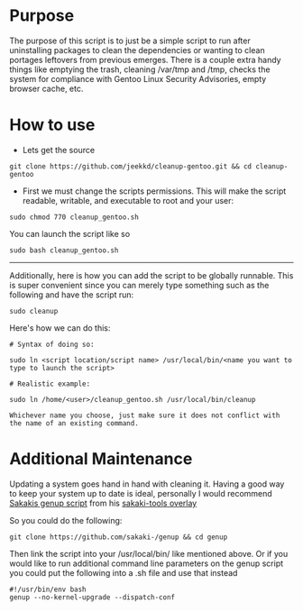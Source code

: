 Purpose
=====

The purpose of this script is to just be a simple script to run after uninstalling packages to clean the
dependencies or wanting to clean portages leftovers from previous emerges. There is a couple extra 
handy things like emptying the trash, cleaning /var/tmp and /tmp, checks the system for compliance with
Gentoo Linux Security Advisories, empty browser cache, etc.

How to use
====

- Lets get the source

```
git clone https://github.com/jeekkd/cleanup-gentoo.git && cd cleanup-gentoo
```

- First we must change the scripts permissions. This will make the script readable, writable, and 
executable to root and your user:

```
sudo chmod 770 cleanup_gentoo.sh
```

You can launch the script like so

```
sudo bash cleanup_gentoo.sh
```
----------

Additionally, here is how you can add the script to be globally runnable. This is super convenient 
since you can merely type something such as the following and have the script run:

```
sudo cleanup
```

Here's how we can do this:

```
# Syntax of doing so:

sudo ln <script location/script name> /usr/local/bin/<name you want to type to launch the script>

# Realistic example:

sudo ln /home/<user>/cleanup_gentoo.sh /usr/local/bin/cleanup

Whichever name you choose, just make sure it does not conflict with the name of an existing command.
```

Additional Maintenance
====

Updating a system goes hand in hand with cleaning it. Having a good way to keep your system up to date is
ideal, personally I would recommend [Sakakis genup script](https://github.com/sakaki-/genup) from his [sakaki-tools overlay](https://github.com/sakaki-/sakaki-tools) 

So you could do the following:

```
git clone https://github.com/sakaki-/genup && cd genup
```

Then link the script into your /usr/local/bin/ like mentioned above. Or if you would like to run additional
command line parameters on the genup script you could put the following into a .sh file and use that instead

```
#!/usr/bin/env bash
genup --no-kernel-upgrade --dispatch-conf
```
